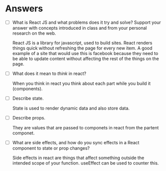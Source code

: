# Answers

- [ ] What is React JS and what problems does it try and solve? Support your answer with concepts introduced in class and from your personal research on the web.

    React JS is a library for javascript, used to build sites. React renders things quick without refreshing the page for every new item. A good example of a site that would use this is facebook because they need to be able to update content without affecting the rest of the things on the page. 

- [ ] What does it mean to _think_ in react?

    When you think in react you think about each part while you build it (components).

- [ ] Describe state.

    State is used to render dynamic data and also store data. 

- [ ] Describe props.

    They are values that are passed to componets in react from the partent componet.  

- [ ] What are side effects, and how do you sync effects in a React component to state or prop changes?

    Side effects in react are things that affect something outside the intended scope of your function. useEffect can be used to counter this. 